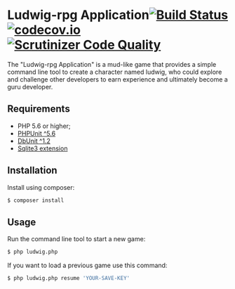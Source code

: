 Ludwig-rpg Application[![Build Status](https://travis-ci.org/Seldar/ludwig-rpg.svg?branch=master)](https://travis-ci.org/Seldar/ludwig-rpg) [![codecov.io](http://codecov.io/github/Seldar/ludwig-rpg/coverage.svg?branch=master)](http://codecov.io/github/Seldar/ludwig-rpg?branch=master) [![Scrutinizer Code Quality](https://scrutinizer-ci.com/g/Seldar/ludwig-rpg/badges/quality-score.png?b=master)](https://scrutinizer-ci.com/g/Seldar/ludwig-rpg/?branch=master)
=====================

The "Ludwig-rpg Application" is a mud-like game that provides a simple command line tool to create a character named ludwig, who could explore and challenge other developers to earn experience and ultimately become a guru developer.   

Requirements
------------

  * PHP 5.6 or higher;
  * [PHPUnit ^5.6](https://github.com/sebastianbergmann/phpunit)
  * [DbUnit ^1.2](https://github.com/sebastianbergmann/dbunit)
  * [Sqlite3 extension](https://secure.php.net/manual/en/sqlite3.installation.php) 
  

Installation
------------


Install using composer:

```bash
$ composer install
```

Usage
-----

Run the command line tool to start a new game:

```bash
$ php ludwig.php
```

If you want to load a previous game use this command:

```bash
$ php ludwig.php resume 'YOUR-SAVE-KEY'
```

